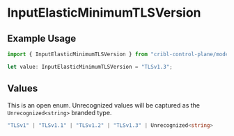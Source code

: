 # InputElasticMinimumTLSVersion

## Example Usage

```typescript
import { InputElasticMinimumTLSVersion } from "cribl-control-plane/models/operations";

let value: InputElasticMinimumTLSVersion = "TLSv1.3";
```

## Values

This is an open enum. Unrecognized values will be captured as the `Unrecognized<string>` branded type.

```typescript
"TLSv1" | "TLSv1.1" | "TLSv1.2" | "TLSv1.3" | Unrecognized<string>
```